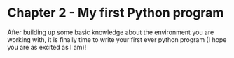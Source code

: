 # Chapter 2 - My first Python program

After building up some basic knowledge about the environment you are working with, it is finally time to write your first ever python program (I hope you are as excited as I am)!
